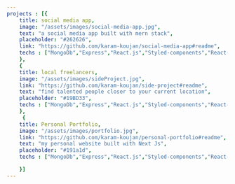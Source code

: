 ```yaml
---
projects : [{
    title: social media app,
    image: "/assets/images/social-media-app.jpg",
    text: "a social media app built with mern stack",
    placeholder: "#262626",
    link: "https://github.com/karam-koujan/social-media-app#readme",
    techs : ["MongoDb","Express","React.js","Styled-components","React-query"]
    },
    {
    title: local freelancers,
    image: "/assets/images/sideProject.jpg",
    link: "https://github.com/karam-koujan/side-project#readme",
    text: "find talented people closer to your current location",
    placeholder: "#19BD33",
    techs : ["MongoDb","Express","React.js","Styled-components","React-query"]
    },
     {
    title: Personal Portfolio,
    image: "/assets/images/portfolio.jpg",
    link: "https://github.com/karam-koujan/personal-portfolio#readme",
    text: "my personal website built with Next Js",
    placeholder: "#191a1d",
    techs : ["MongoDb","Express","React.js","Styled-components","React-query"]

    }]
---
```

